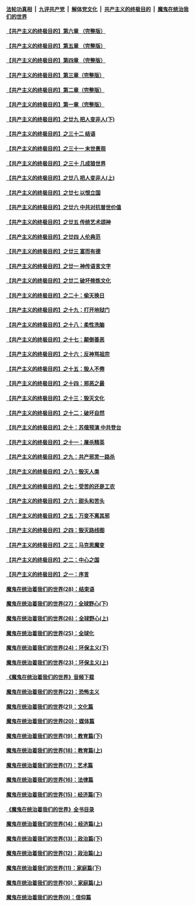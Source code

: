 ####  [法轮功真相](../../../../basic/blob/master/README.md?t=07101430) &nbsp;|&nbsp; [九评共产党](../../../../9ping.md/blob/master/README.md?t=07101430) &nbsp;|&nbsp; [解体党文化](../../../../jtdwh.md/blob/master/README.md?t=07101430)  &nbsp;|&nbsp; [共产主义的终极目的](../../../../gczydzjmd.md/blob/master/README.md?t=07101430) &nbsp;|&nbsp; [魔鬼在统治我们的世界](../../../../mgztzwmdsj.md/blob/master/README.md?t=07101430) 

#### [【共产主义的终极目的】第六章 （完整版）](../pages/nsc422/n11428913.md?t=07101430) 

#### [【共产主义的终极目的】第五章 （完整版）](../pages/nsc422/n11428912.md?t=07101430) 

#### [【共产主义的终极目的】第四章 （完整版）](../pages/nsc422/n11428907.md?t=07101430) 

#### [【共产主义的终极目的】第三章（完整版）](../pages/nsc422/n11428848.md?t=07101430) 

#### [【共产主义的终极目的】第二章（完整版）](../pages/nsc422/n11428831.md?t=07101430) 

#### [【共产主义的终极目的】第一章（完整版）](../pages/nsc422/n11417651.md?t=07101430) 

#### [【共产主义的终极目的】之廿九 把人变非人(下)](../pages/nsc422/n11344140.md?t=07101430) 

#### [【共产主义的终极目的】之三十二 结语](../pages/nsc422/n11360535.md?t=07101430) 

#### [【共产主义的终极目的】之三十一 末世景观](../pages/nsc422/n11351129.md?t=07101430) 

#### [【共产主义的终极目的】之三十 几成狼世界](../pages/nsc422/n11348280.md?t=07101430) 

#### [【共产主义的终极目的】之廿八 把人变非人(上)](../pages/nsc422/n11340492.md?t=07101430) 

#### [【共产主义的终极目的】之廿七 以恨立国](../pages/nsc422/n11336944.md?t=07101430) 

#### [【共产主义的终极目的】之廿六 中共对抗普世价值](../pages/nsc422/n11324785.md?t=07101430) 

#### [【共产主义的终极目的】之廿五 传统艺术颂神](../pages/nsc422/n11296396.md?t=07101430) 

#### [【共产主义的终极目的】之廿四 人伦典范](../pages/nsc422/n11296397.md?t=07101430) 

#### [【共产主义的终极目的】之廿三 富而有德](../pages/nsc422/n11283598.md?t=07101430) 

#### [【共产主义的终极目的】之廿一 神传语言文字](../pages/nsc422/n11263265.md?t=07101430) 

#### [【共产主义的终极目的】之廿二 破坏修炼文化](../pages/nsc422/n11245728.md?t=07101430) 

#### [【共产主义的终极目的】之二十：偷天换日](../pages/nsc422/n11238846.md?t=07101430) 

#### [【共产主义的终极目的】之十九：打开地狱门](../pages/nsc422/n11206376.md?t=07101430) 

#### [【共产主义的终极目的】之十八：柔性洗脑](../pages/nsc422/n11199994.md?t=07101430) 

#### [【共产主义的终极目的】之十七：颠倒善恶](../pages/nsc422/n11179782.md?t=07101430) 

#### [【共产主义的终极目的】之十六：反神骂祖宗](../pages/nsc422/n11166798.md?t=07101430) 

#### [【共产主义的终极目的】之十五：毁人不倦](../pages/nsc422/n11166792.md?t=07101430) 

#### [【共产主义的终极目的】之十四：邪恶之最](../pages/nsc422/n11150249.md?t=07101430) 

#### [【共产主义的终极目的】之十三：毁灭文化](../pages/nsc422/n11135227.md?t=07101430) 

#### [【共产主义的终极目的】之十二：破坏自然](../pages/nsc422/n11135214.md?t=07101430) 

#### [【共产主义的终极目的】之十：苏俄预演 中共登台](../pages/nsc422/n11118424.md?t=07101430) 

#### [【共产主义的终极目的】之十一：屠杀精英](../pages/nsc422/n11118442.md?t=07101430) 

#### [【共产主义的终极目的】之九：共产邪灵一路杀](../pages/nsc422/n11114139.md?t=07101430) 

#### [【共产主义的终极目的】之八：毁灭人类](../pages/nsc422/n11108503.md?t=07101430) 

#### [【共产主义的终极目的】之七：受苦的还是工农](../pages/nsc422/n11101809.md?t=07101430) 

#### [【共产主义的终极目的】之六：甜头和苦头](../pages/nsc422/n11096971.md?t=07101430) 

#### [【共产主义的终极目的】之五：万变不离其邪](../pages/nsc422/n11091285.md?t=07101430) 

#### [【共产主义的终极目的】之四：毁灭路线图](../pages/nsc422/n11086284.md?t=07101430) 

#### [【共产主义的终极目的】之三：马克思魔变](../pages/nsc422/n11061941.md?t=07101430) 

#### [【共产主义的终极目的】之二：中心之国](../pages/nsc422/n11047728.md?t=07101430) 

#### [【共产主义的终极目的】之一：序言](../pages/nsc422/n11086077.md?t=07101430) 

#### [魔鬼在统治着我们的世界(28)：结束语](../pages/nsc422/n10936246.md?t=07101430) 

#### [魔鬼在统治着我们的世界(27)：全球野心(下)](../pages/nsc422/n10928319.md?t=07101430) 

#### [魔鬼在统治着我们的世界(26)：全球野心(上)](../pages/nsc422/n10900318.md?t=07101430) 

#### [魔鬼在统治着我们的世界(25)：全球化](../pages/nsc422/n10788205.md?t=07101430) 

#### [魔鬼在统治着我们的世界(24)：环保主义(下)](../pages/nsc422/n10695307.md?t=07101430) 

#### [魔鬼在统治着我们的世界(23)：环保主义(上)](../pages/nsc422/n10688613.md?t=07101430) 

#### [《魔鬼在统治着我们的世界》音频下载](../pages/nsc422/n10635553.md?t=07101430) 

#### [魔鬼在统治着我们的世界(22)：恐怖主义](../pages/nsc422/n10614727.md?t=07101430) 

#### [魔鬼在统治着我们的世界(21)：文化篇](../pages/nsc422/n10597706.md?t=07101430) 

#### [魔鬼在统治着我们的世界(20)：媒体篇](../pages/nsc422/n10586579.md?t=07101430) 

#### [魔鬼在统治着我们的世界(19)：教育篇(下)](../pages/nsc422/n10564808.md?t=07101430) 

#### [魔鬼在统治着我们的世界(18)：教育篇(上)](../pages/nsc422/n10526970.md?t=07101430) 

#### [魔鬼在统治着我们的世界(17)：艺术篇](../pages/nsc422/n10499093.md?t=07101430) 

#### [魔鬼在统治着我们的世界(16)：法律篇](../pages/nsc422/n10485969.md?t=07101430) 

#### [魔鬼在统治着我们的世界(15)：经济篇(下)](../pages/nsc422/n10469975.md?t=07101430) 

#### [《魔鬼在统治着我们的世界》全书目录](../pages/nsc422/n10464261.md?t=07101430) 

#### [魔鬼在统治着我们的世界(14)：经济篇(上)](../pages/nsc422/n10457370.md?t=07101430) 

#### [魔鬼在统治着我们的世界(13)：政治篇(下)](../pages/nsc422/n10448270.md?t=07101430) 

#### [魔鬼在统治着我们的世界(12)：政治篇(上)](../pages/nsc422/n10444576.md?t=07101430) 

#### [魔鬼在统治着我们的世界(11)：家庭篇(下)](../pages/nsc422/n10440961.md?t=07101430) 

#### [魔鬼在统治着我们的世界(10)：家庭篇(上)](../pages/nsc422/n10435448.md?t=07101430) 

#### [魔鬼在统治着我们的世界(9)：信仰篇](../pages/nsc422/n10432159.md?t=07101430) 

